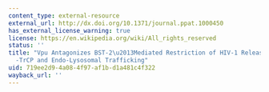 ```yaml
---
content_type: external-resource
external_url: http://dx.doi.org/10.1371/journal.ppat.1000450
has_external_license_warning: true
license: https://en.wikipedia.org/wiki/All_rights_reserved
status: ''
title: "Vpu Antagonizes BST-2\u2013Mediated Restriction of HIV-1 Release via \u03B2\
  -TrCP and Endo-Lysosomal Trafficking"
uid: 719ee2d9-4a08-4f97-af1b-d1a481c4f322
wayback_url: ''
---
```

